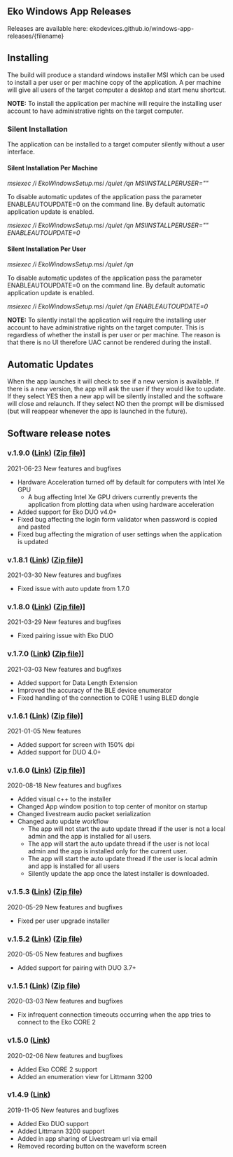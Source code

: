 ## Eko Windows App Releases

Releases are available here: ekodevices.github.io/windows-app-releases/{filename}

## Installing

The build will produce a standard windows installer MSI which can be used to install a per user or per machine copy of the application. A per machine will give all users of the target computer a desktop and start menu shortcut.

**NOTE:**
To install the application per machine will require the installing user account to have administrative rights on the target computer.

### Silent Installation

The application can be installed to a target computer silently without a user interface.

#### Silent Installation Per Machine

_msiexec /i EkoWindowsSetup.msi /quiet /qn MSIINSTALLPERUSER=""_

To disable automatic updates of the application pass the parameter ENABLEAUTOUPDATE=0 on the command line. By default automatic application update is enabled.

_msiexec /i EkoWindowsSetup.msi /quiet /qn MSIINSTALLPERUSER="" ENABLEAUTOUPDATE=0_

#### Silent Installation Per User

_msiexec /i EkoWindowsSetup.msi /quiet /qn_

To disable automatic updates of the application pass the parameter ENABLEAUTOUPDATE=0 on the command line. By default automatic application update is enabled.

_msiexec /i EkoWindowsSetup.msi /quiet /qn ENABLEAUTOUPDATE=0_

**NOTE:**
To silently install the application will require the installing user account to have administrative rights on the target computer. This is regardless of whether the install is per user or per machine. The reason is that there is no UI therefore UAC cannot be rendered during the install.

## Automatic Updates

When the app launches it will check to see if a new version is available.
If there is a new version, the app will ask the user if they would like to update.
If they select YES then a new app will be silently installed and the software will close and relaunch.
If they select NO then the prompt will be dismissed (but will reappear whenever the app is launched in the future).


## Software release notes

### v.1.9.0 (<a href="https://github.com/EkoDevices/windows-app-releases/releases/download/v1.9.0/Eko.Windows.App.Installer.v1.9.0.msi">Link</a>) (<a href="https://github.com/EkoDevices/windows-app-releases/releases/download/v1.9.0/Eko.Windows.App.Installer.v1.9.0.msi.zip">Zip file</a>)]

2021-06-23
New features and bugfixes
* Hardware Acceleration turned off by default for computers with Intel Xe GPU
  - A bug affecting Intel Xe GPU drivers currently prevents the application from plotting data when using hardware acceleration
* Added support for Eko DUO v4.0+
* Fixed bug affecting the login form validator when password is copied and pasted
* Fixed bug affecting the migration of user settings when the application is updated

### v.1.8.1 (<a href="https://github.com/EkoDevices/windows-app-releases/releases/download/v1.8.1/Eko.Windows.App.Installer.v1.8.1.msi">Link</a>) (<a href="https://github.com/EkoDevices/windows-app-releases/releases/download/v1.8.1/Eko.Windows.App.Installer.v1.8.1.msi.zip">Zip file</a>)]

2021-03-30
New features and bugfixes
* Fixed issue with auto update from 1.7.0

### v.1.8.0 (<a href="https://github.com/EkoDevices/windows-app-releases/releases/download/v1.8.0/Eko.Windows.App.Installer.v1.8.0.msi">Link</a>) (<a href="https://github.com/EkoDevices/windows-app-releases/releases/download/v1.8.0/Eko.Windows.App.Installer.v1.8.0.msi.zip">Zip file</a>)]

2021-03-29
New features and bugfixes
* Fixed pairing issue with Eko DUO

### v.1.7.0 (<a href="https://github.com/EkoDevices/windows-app-releases/releases/download/v1.7.0/Eko.Windows.App.Installer.v1.7.0.msi">Link</a>) (<a href="https://github.com/EkoDevices/windows-app-releases/releases/download/v1.7.0/Eko.Windows.App.Installer.v1.7.0.msi.zip">Zip file</a>)]

2021-03-03
New features and bugfixes
* Added support for Data Length Extension
* Improved the accuracy of the BLE device enumerator
* Fixed handling of the connection to CORE 1 using BLED dongle

### v.1.6.1 (<a href="https://github.com/EkoDevices/windows-app-releases/releases/download/v1.6.1/Eko.Windows.App.Installer.v1.6.1.msi">Link</a>) (<a href="https://github.com/EkoDevices/windows-app-releases/releases/download/v1.6.0/Eko.Windows.App.Installer.v1.6.1.msi.zip">Zip file</a>)]

2021-01-05
New features
* Added support for screen with 150% dpi
* Added support for DUO 4.0+

### v.1.6.0 (<a href="https://github.com/EkoDevices/windows-app-releases/releases/download/v1.6.0/Eko.Windows.App.Installer.v1.6.0.msi">Link</a>) (<a href="https://github.com/EkoDevices/windows-app-releases/releases/download/v1.6.0/Eko.Windows.App.Installer.v1.6.0.msi.zip">Zip file</a>)]

2020-08-18
New features and bugfixes
* Added visual c++ to the installer
* Changed App window position to top center of monitor on startup
* Changed livestream audio packet serialization
* Changed auto update workflow
  - The app will not start the auto update thread if the user is not a local admin and the app is installed for all users.
  - The app will start the auto update thread if the user is not local admin and the app is installed only for the current user.
  - The app will start the auto update thread if the user is local admin and app is installed for all users
  - Silently update the app once the latest installer is downloaded.


### v.1.5.3 (<a href="https://github.com/EkoDevices/windows-app-releases/releases/download/v1.5.3/Eko.Windows.App.Installer.v1.5.3.msi">Link</a>) (<a href="https://github.com/EkoDevices/windows-app-releases/releases/download/v1.5.3/Eko.Windows.App.Installer.v1.5.3.msi.zip">Zip file</a>)

2020-05-29
New features and bugfixes
* Fixed per user upgrade installer


### v.1.5.2 (<a href="https://ekodevices.github.io/windows-app-releases/Eko%20Windows%20App%20Installer%20v1.5.2.msi">Link</a>) (<a href="https://ekodevices.github.io/windows-app-releases/Eko%20Windows%20App%20Installer%20v1.5.2.msi.zip">Zip file</a>)
2020-05-05
New features and bugfixes
* Added support for pairing with DUO 3.7+

### v.1.5.1 (<a href="https://github.com/EkoDevices/windows-app-releases/releases/download/v1.5.1/Eko.Windows.App.Installer.v1.5.1.msi">Link</a>) (<a href="https://github.com/EkoDevices/windows-app-releases/releases/download/v1.5.1/Eko.Windows.App.Installer.v1.5.1.msi.zip">Zip file</a>)
2020-03-03
New features and bugfixes
* Fix infrequent connection timeouts occurring when the app tries to connect to the Eko CORE 2

### v1.5.0 (<a href="https://github.com/EkoDevices/windows-app-releases/releases/download/v1.5.0/Eko.Windows.App.Installer.v1.5.0.msi">Link</a>)
2020-02-06
New features and bugfixes
* Added Eko CORE 2 support
* Added an enumeration view for Littmann 3200

### v1.4.9 (<a href="https://github.com/EkoDevices/INTERNAL-Eko-Windows-App/releases/download/v1.4.9.3/EkoWindowsSetup.msi">Link</a>)
2019-11-05
New features and bugfixes
* Added Eko DUO support
* Added Littmann 3200 support
* Added in app sharing of Livestream url via email
* Removed recording button on the waveform screen
